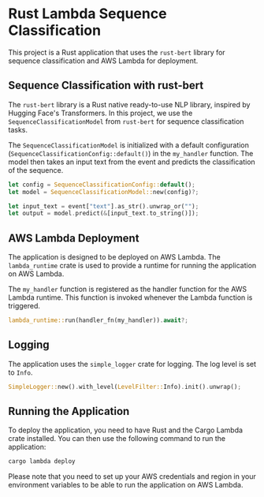 # Rust Lambda Sequence Classification

This project is a Rust application that uses the `rust-bert` library for sequence classification and AWS Lambda for deployment.

## Sequence Classification with rust-bert

The `rust-bert` library is a Rust native ready-to-use NLP library, inspired by Hugging Face's Transformers. In this project, we use the `SequenceClassificationModel` from `rust-bert` for sequence classification tasks.

The `SequenceClassificationModel` is initialized with a default configuration (`SequenceClassificationConfig::default()`) in the `my_handler` function. The model then takes an input text from the event and predicts the classification of the sequence.

```rust
let config = SequenceClassificationConfig::default();
let model = SequenceClassificationModel::new(config)?;

let input_text = event["text"].as_str().unwrap_or("");
let output = model.predict(&[input_text.to_string()]);
```

## AWS Lambda Deployment

The application is designed to be deployed on AWS Lambda. The `lambda_runtime` crate is used to provide a runtime for running the application on AWS Lambda.

The `my_handler` function is registered as the handler function for the AWS Lambda runtime. This function is invoked whenever the Lambda function is triggered.

```rust
lambda_runtime::run(handler_fn(my_handler)).await?;
```

## Logging

The application uses the `simple_logger` crate for logging. The log level is set to `Info`.

```rust
SimpleLogger::new().with_level(LevelFilter::Info).init().unwrap();
```

## Running the Application

To deploy the application, you need to have Rust and the Cargo Lambda crate installed. You can then use the following command to run the application:

```bash
cargo lambda deploy
```

Please note that you need to set up your AWS credentials and region in your environment variables to be able to run the application on AWS Lambda.